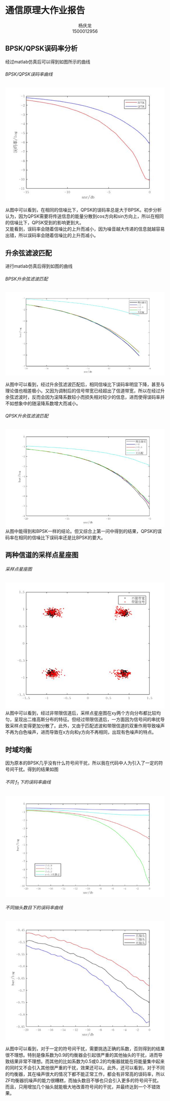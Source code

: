 # 通信原理大作业报告

<div style='text-align:center'>杨庆龙<br/>1500012956</div>

## BPSK/QPSK误码率分析
经过matlab仿真后可以得到如图所示的曲线
###### BPSK/QPSK误码率曲线
![](pro1.jpg)

从图中可以看到，在相同的信噪比下，QPSK的误码率总是大于BPSK。初步分析认为，因为QPSK需要将传送信息的能量分散到cos方向和sin方向上，所以在相同的信噪比下，QPSK受到的影响更到大。<br>
又能看到，误码率会随着信噪比的上升而减小，因为噪音越大传递的信息就越容易出错，所以误码率会随着信噪比的上升而减小。
## 升余弦滤波匹配
进行matlab仿真后得到如图的曲线
###### BPSK升余弦滤波匹配
![](pro2_bpsk.jpg)

从图中可以看到，经过升余弦滤波匹配后，相同信噪比下误码率明显下降，甚至与理论值也相差极小。又因为调制后的信号带宽已经超出了信道带宽，所以在经过升余弦滤波时，反而会因为滚降系数较小而损失相对较少的信息，进而使得误码率并不如想象中的随滚降系数增大而减小。
###### QPSK升余弦滤波匹配
![](pro2_qpsk.jpg)
从图中能得到和BPSK一样的结论。但又综合上第一问中得到的结果，QPSK的误码率在相同的信噪比下误码率还是比BPSK的要大。
## 两种信道的采样点星座图
###### 采样点星座图
![](pro3_all.jpg)
从图中可以看到，经过非带限信道后，采样点星座图在xy两个方向分布都比较均匀，呈现出二维高斯分布的特征。但经过带限信道后，一方面因为信号间的串扰导致采样点变得更加分散了。此外，又由于匹配滤波和带限信道的双重作用导致噪声不再为白色噪声，进而导致在x方向和y方向不再相同，出现有色噪声的特点。

## 时域均衡
因为原本的BPSK几乎没有什么符号间干扰，所以我在代码中人为引入了一定的符号间干扰。得到的结果如图
###### 不同 $f_1$ 下的误码率曲线
![](pro4f.jpg)
###### 不同抽头数目下的误码率曲线
![](pro4x.jpg)

从图中可以看到，对于一定的符号间干扰，需要挑选正确的系数，否则得到的结果很不理想。特别是像系数为0.9的均衡器会引起很严重的其他抽头的干扰，进而导致结果非常不理想。而其他的比如系数为0.5或0.2的均衡器就能在将能量集中起来的同时又不会引入其他很严重的干扰，效果还可以。此外，还可以看到，对于不同的均衡器，其在噪声很大的情况下都不能正常工作，都会有非常高的误码率，所以ZF均衡器抗噪声的能力很糟糕，而抽头数目不够也只会引入更多的符号间干扰。而且，只用增加几个抽头就能极大地改善符号间的干扰，并最终达到一个不错效果。
